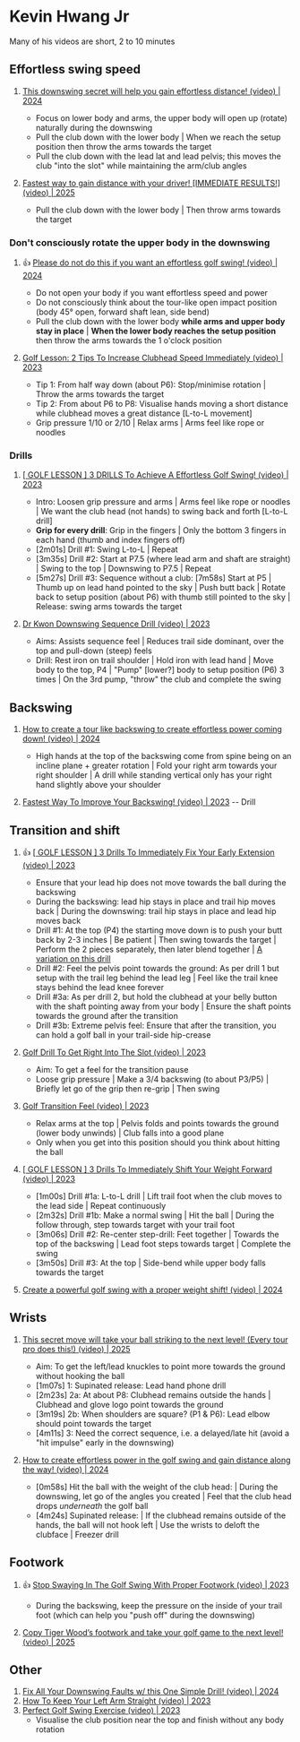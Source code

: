 # Kevin Hwang Jr

Many of his videos are short, 2 to 10 minutes


## Effortless swing speed

1. [This downswing secret will help you gain effortless distance! (video) | 2024](https://www.youtube.com/watch?v=CRFPsAkFIF0)
   - Focus on lower body and arms, the upper body will open up (rotate) naturally during the downswing
   - Pull the club down with the lower body | When we reach the setup position then throw the arms towards the target
   - Pull the club down with the lead lat and lead pelvis; this moves the club "into the slot" while maintaining the arm/club angles

1. [Fastest way to gain distance with your driver! [IMMEDIATE RESULTS!] (video) | 2025](https://www.youtube.com/watch?v=4IE7F5a3DYU)
   - Pull the club down with the lower body | Then throw arms towards the target


### Don't consciously rotate the upper body in the downswing

1. :thumbsup: [Please do not do this if you want an effortless golf swing! (video) | 2024](https://www.youtube.com/watch?v=eZ5r4DWs9P4)
   - Do not open your body if you want effortless speed and power
   - Do not consciously think about the tour-like open impact position (body 45° open, forward shaft lean, side bend)
   - Pull the club down with the lower body **while arms and upper body stay in place** |
     **When the lower body reaches the setup position** then throw the arms towards the 1 o'clock position

1. [Golf Lesson: 2 Tips To Increase Clubhead Speed Immediately (video) | 2023](https://www.youtube.com/watch?v=EewEbXAtPPg)
   - Tip 1: From half way down (about P6): Stop/minimise rotation | Throw the arms towards the target
   - Tip 2: From about P6 to P8: Visualise hands moving a short distance while clubhead moves a great distance [L-to-L movement]
   - Grip pressure 1/10 or 2/10 | Relax arms | Arms feel like rope or noodles


### Drills

1. [[ GOLF LESSON ] 3 DRILLS To Achieve A Effortless Golf Swing! (video) | 2023](https://www.youtube.com/watch?v=3_RvU16UtB4)
   - Intro: Loosen grip pressure and arms | Arms feel like rope or noodles |
     We want the club head (not hands) to swing back and forth [L-to-L drill]
   - **Grip for every drill**: Grip in the fingers | Only the bottom 3 fingers in each hand (thumb and index fingers off)
   - [2m01s] Drill #1: Swing L-to-L | Repeat
   - [3m35s] Drill #2: Start at P7.5 (where lead arm and shaft are straight) | Swing to the top | Downswing to P7.5 | Repeat
   - [5m27s] Drill #3: Sequence without a club: [7m58s] Start at P5 | Thumb up on lead hand pointed to the sky |
     Push butt back | Rotate back to setup position (about P6) with thumb still pointed to the sky |
     Release: swing arms towards the target

1. [Dr Kwon Downswing Sequence Drill (video) | 2023](https://www.youtube.com/watch?v=9Xx0388lpks)
   - Aims: Assists sequence feel | Reduces trail side dominant, over the top and pull-down (steep) feels
   - Drill: Rest iron on trail shoulder | Hold iron with lead hand | Move body to the top, P4 |
     "Pump" [lower?] body to setup position (P6) 3 times | On the 3rd pump, "throw" the club and complete the swing


## Backswing

1. [How to create a tour like backswing to create effortless power coming down! (video) | 2024](https://www.youtube.com/watch?v=wbPmY4yB4hg)
   - High hands at the top of the backswing come from spine being on an incline plane + greater rotation |
     Fold your right arm towards your right shoulder |
     A drill while standing vertical only has your right hand slightly above your shoulder

1. [Fastest Way To Improve Your Backswing! (video) | 2023](https://www.youtube.com/watch?v=AvZkv_ofwLc) -- Drill


## Transition and shift

1. :thumbsup: [[ GOLF LESSON ] 3 Drills To Immediately Fix Your Early Extension (video) | 2023](https://www.youtube.com/watch?v=XXlUGy-nuUQ)
   - Ensure that your lead hip does not move towards the ball during the backswing
   - During the backswing: lead hip stays in place and trail hip moves back | During the downswing: trail hip stays in place and lead hip moves back
   - Drill #1: At the top (P4) the starting move down is to push your butt back by 2-3 inches | Be patient | Then swing towards the target |
     Perform the 2 pieces separately, then later blend together | [A variation on this drill](https://www.youtube.com/watch?v=OgaPfvYNhHg&t=2m35s)
   - Drill #2: Feel the pelvis point towards the ground: As per drill 1 but setup with the trail leg behind the lead leg |
     Feel like the trail knee stays behind the lead knee forever
   - Drill #3a: As per drill 2, but hold the clubhead at your belly button with the shaft pointing away from your body |
     Ensure the shaft points towards the ground after the transition
   - Drill #3b: Extreme pelvis feel: Ensure that after the transition, you can hold a golf ball in your trail-side hip-crease

1. [Golf Drill To Get Right Into The Slot (video) | 2023](https://www.youtube.com/watch?v=-rnpn5p_B5U)
   - Aim: To get a feel for the transition pause
   - Loose grip pressure | Make a 3/4 backswing (to about P3/P5) | Briefly let go of the grip then re-grip | Then swing

1. [Golf Transition Feel (video) | 2023](https://www.youtube.com/watch?v=QCvq5PQ1EKQ)
   - Relax arms at the top | Pelvis folds and points towards the ground (lower body unwinds) | Club falls into a good plane
   - Only when you get into this position should you think about hitting the ball

1. [[ GOLF LESSON ] 3 Drills To Immediately Shift Your Weight Forward (video) | 2023](https://www.youtube.com/watch?v=e6ExlgOny0Y)
   - [1m00s] Drill #1a: L-to-L drill | Lift trail foot when the club moves to the lead side | Repeat continuously
   - [2m32s] Drill #1b: Make a normal swing | Hit the ball | During the follow through, step towards target with your trail foot
   - [3m06s] Drill #2: Re-center step-drill: Feet together | Towards the top of the backswing | Lead foot steps towards target | Complete the swing
   - [3m50s] Drill #3: At the top | Side-bend while upper body falls towards the target

1. [Create a powerful golf swing with a proper weight shift! (video) | 2024](https://www.youtube.com/watch?v=aR-gdDW1l-s)


## Wrists

1. [This secret move will take your ball striking to the next level! (Every tour pro does this!) (video) | 2025](https://www.youtube.com/watch?v=Q8jM-6sC_AU)
   - Aim: To get the left/lead knuckles to point more towards the ground without hooking the ball
   - [1m07s] 1: Supinated release: Lead hand phone drill
   - [2m23s] 2a: At about P8: Clubhead remains outside the hands | Clubhead and glove logo point towards the ground
   - [3m19s] 2b: When shoulders are square? (P1 & P6): Lead elbow should point towards the target
   - [4m11s] 3: Need the correct sequence, i.e. a delayed/late hit (avoid a "hit impulse" early in the downswing)

1. [How to create effortless power in the golf swing and gain distance along the way! (video) | 2024](https://www.youtube.com/watch?v=pJ6XV4Nbwkk)
   - [0m58s] Hit the ball with the weight of the club head: | During the downswing, let go of the angles you created
     | Feel that the club head drops *underneath* the golf ball
   - [4m24s] Supinated release: | If the clubhead remains outside of the hands, the ball will not hook left
     | Use the wrists to deloft the clubface | Freezer drill


## Footwork

1. :thumbsup: [Stop Swaying In The Golf Swing With Proper Footwork (video) | 2023](https://www.youtube.com/watch?v=xoHiv86uC6o)
   - During the backswing, keep the pressure on the inside of your trail foot (which can help you "push off" during the downswing)

1. [Copy Tiger Wood’s footwork and take your golf game to the next level! (video) | 2025](https://www.youtube.com/watch?v=rPxF3Fvc-j4)


## Other

1. [Fix All Your Downswing Faults w/ this One Simple Drill! (video) | 2024](https://www.youtube.com/watch?v=W37H8T8TMcU)
1. [How To Keep Your Left Arm Straight (video) | 2023](https://www.youtube.com/watch?v=p6kev3UMTGg)
1. [Perfect Golf Swing Exercise (video) | 2023](https://www.youtube.com/watch?v=4MDxf24pRIg)
   - Visualise the club position near the top and finish without any body rotation

